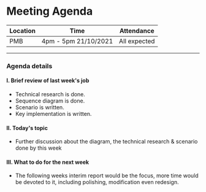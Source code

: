 # Meeting Agenda

| Location | Time                  | Attendance   |
| -------- | --------------------- | ------------ |
| PMB      | 4pm - 5pm  21/10/2021 | All expected |

---

### **Agenda details**

#### Ⅰ. Brief review of last week's job

- Technical research is done.
- Sequence diagram is done.
- Scenario is written.
- Key implementation is written.

#### Ⅱ.  Today's topic

- Further discussion about the diagram, the technical research & scenario done by this week

#### Ⅲ. What to do for the next week

- The following weeks interim report would be the focus, more time would be devoted to it, including polishing, modification even redesign.
